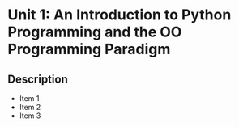 # Unit 1: An Introduction to Python Programming and the OO Programming Paradigm
## Description
+ Item 1
+ Item 2
+ Item 3


